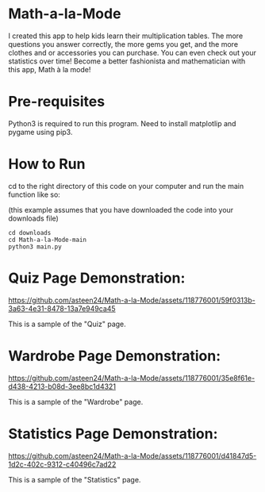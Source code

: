 # Math-a-la-Mode
I created this app to help kids learn their multiplication tables. The more questions you answer correctly, the more gems you get, and the more clothes and or accessories you can purchase. You can even check out your statistics over time! Become a better fashionista and mathematician with this app, Math à la mode!

# Pre-requisites

Python3 is required to run this program.
Need to install matplotlip and pygame using pip3.

# How to Run

cd to the right directory of this code on your computer and run the main function like so:

(this example assumes that you have downloaded the code into your downloads file)
```
cd downloads          
cd Math-a-la-Mode-main
python3 main.py
```



# Quiz Page Demonstration:

https://github.com/asteen24/Math-a-la-Mode/assets/118776001/59f0313b-3a63-4e31-8478-13a7e949ca45

This is a sample of the "Quiz" page.



# Wardrobe Page Demonstration:


https://github.com/asteen24/Math-a-la-Mode/assets/118776001/35e8f61e-d438-4213-b08d-3ee8bc1d4321


This is a sample of the "Wardrobe" page.



# Statistics Page Demonstration:


https://github.com/asteen24/Math-a-la-Mode/assets/118776001/d41847d5-1d2c-402c-9312-c40496c7ad22


This is a sample of the "Statistics" page.

